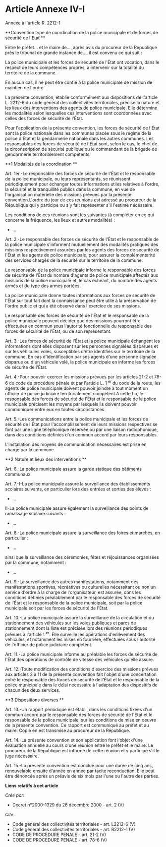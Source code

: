 # Article Annexe IV-I

Annexe à l'article R. 2212-1 

**Convention type de coordination de la police municipale et de forces de sécurité de l'Etat **

Entre le préfet... et le maire de..., après avis du procureur de la République près le tribunal de grande instance de..., il
est convenu ce qui suit : 

La police municipale et les forces de sécurité de l'État ont vocation, dans le respect de leurs compétences propres, à
intervenir sur la totalité du territoire de la commune. 

En aucun cas, il ne peut être confié à la police municipale de mission de maintien de l'ordre. 

La présente convention, établie conformément aux dispositions de l'article L. 2212-6 du code général des collectivités
territoriales, précise la nature et les lieux des interventions des agents de police municipale. Elle détermine les modalités
selon lesquelles ces interventions sont coordonnées avec celles des forces de sécurité de l'État. 

Pour l'application de la présente convention, les forces de sécurité de l'État sont la police nationale dans les communes
placée sous le régime de la police d'État et la gendarmerie nationale dans les autres communes. Les responsables des forces
de sécurité de l'État sont, selon le cas, le chef de la circonscription de sécurité publique ou le commandant de la brigade
de gendarmerie territorialement compétents. 

**1 Modalités de la coordination **

Art. 1er.-Le responsable des forces de sécurité de l'État et le responsable de la police municipale, ou leurs représentants,
se réunissent périodiquement pour échanger toutes informations utiles relatives à l'ordre, la sécurité et la tranquillité
publics dans la commune, en vue de l'organisation matérielle des missions prévues par la présente convention.L'ordre du jour
de ces réunions est adressé au procureur de la République qui y participe ou s'y fait représenter s'il l'estime nécessaire. 

Les conditions de ces réunions sont les suivantes (à compléter en ce qui concerne la fréquence, les lieux et autres
modalités) :

- ... 

Art. 2.-Le responsable des forces de sécurité de l'État et le responsable de la police municipale s'informent mutuellement
des modalités pratiques des missions respectivement assurées par les agents des forces de sécurité de l'État et les agents de
police municipale, pour assurer la complémentarité des services chargés de la sécurité sur le territoire de la commune. 

Le responsable de la police municipale informe le responsable des forces de sécurité de l'État du nombre d'agents de police
municipale affectés aux missions de la police municipale et, le cas échéant, du nombre des agents armés et du type des armes
portées. 

La police municipale donne toutes informations aux forces de sécurité de l'État sur tout fait dont la connaissance peut être
utile à la préservation de l'ordre public et qui a été observé dans l'exercice de ses missions. 

Le responsable des forces de sécurité de l'État et le responsable de la police municipale peuvent décider que des missions
pourront être effectuées en commun sous l'autorité fonctionnelle du responsable des forces de sécurité de l'État, ou de son
représentant. 

Art. 3.-Les forces de sécurité de l'État et la police municipale échangent les informations dont elles disposent sur les
personnes signalées disparues et sur les véhicules volés, susceptibles d'être identifiés sur le territoire de la commune. En
cas d'identification par ses agents d'une personne signalée disparue ou d'un véhicule volé, la police municipale en informe
les forces de sécurité de l'État. 

Art. 4.-Pour pouvoir exercer les missions prévues par les articles 21-2 et 78-6 du code de procédure pénale et par l'article
L. 1 
  <sup>er </sup>du code de la route, les agents de police municipale doivent pouvoir joindre à tout moment un officier de
police judiciaire territorialement compétent.A cette fin, le responsable des forces de sécurité de l'État et le responsable
de la police municipale précisent les moyens par lesquels ils doivent pouvoir communiquer entre eux en toutes circonstances. 

Art. 5.-Les communications entre la police municipale et les forces de sécurité de l'État pour l'accomplissement de leurs
missions respectives se font par une ligne téléphonique réservée ou par une liaison radiophonique, dans des conditions
définies d'un commun accord par leurs responsables.

L'installation des moyens de communication nécessaires est prise en charge par la commune. 

**2 Nature et lieux des interventions **

Art. 6.-La police municipale assure la garde statique des bâtiments communaux. 

Art. 7.-I-La police municipale assure la surveillance des établissements scolaires suivants, en particulier lors des entrées
et sorties des élèves :

- ... 

II-La police municipale assure également la surveillance des points de ramassage scolaire suivants :

- ... 

Art. 8.-La police municipale assure la surveillance des foires et marchés, en particulier :

- ... 

ainsi que la surveillance des cérémonies, fêtes et réjouissances organisées par la commune, notamment :

- ... 

Art. 9.-La surveillance des autres manifestations, notamment des manifestations sportives, récréatives ou culturelles
nécessitant ou non un service d'ordre à la charge de l'organisateur, est assurée, dans les conditions définies préalablement
par le responsable des forces de sécurité de l'État et le responsable de la police municipale, soit par la police municipale
soit par les forces de sécurité de l'État. 

Art. 10.-La police municipale assure la surveillance de la circulation et du stationnement des véhicules sur les voies
publiques et parcs de stationnement dont la liste est précisée lors des réunions périodiques prévues à l'article 1 
  <sup>er</sup>. Elle surveille les opérations d'enlèvement des véhicules, et notamment les mises en fourrière, effectuées
sous l'autorité de l'officier de police judiciaire compétent. 

Art. 11.-La police municipale informe au préalable les forces de sécurité de l'État des opérations de contrôle de vitesse des
véhicules qu'elle assure. 

Art. 12.-Toute modification des conditions d'exercice des missions prévues aux articles 2 à 11 de la présente convention fait
l'objet d'une concertation entre le responsable des forces de sécurité de l'État et le responsable de la police municipale
dans le délai nécessaire à l'adaptation des dispositifs de chacun des deux services. 

**3 Dispositions diverses **

Art. 13.-Un rapport périodique est établi, dans les conditions fixées d'un commun accord par le responsable des forces de
sécurité de l'État et le responsable de la police municipale, sur les conditions de mise en oeuvre de la présente convention.
Ce rapport est communiqué au préfet et au maire. Copie en est transmise au procureur de la République. 

Art. 14.-La présente convention et son application font l'objet d'une évaluation annuelle au cours d'une réunion entre le
préfet et le maire. Le procureur de la République est informé de cette réunion et y participe s'il le juge nécessaire. 

Art. 15.-La présente convention est conclue pour une durée de cinq ans, renouvelable ensuite d'année en année par tacite
reconduction. Elle peut être dénoncée après un préavis de six mois par l'une ou l'autre des parties.

**Liens relatifs à cet article**

_Créé par_:

  - Décret n°2000-1329 du 26 décembre 2000 - art. 2 (V)

_Cite_:

  - Code général des collectivités territoriales - art. L2212-6 (V)
  - Code général des collectivités territoriales - art. R2212-1 (V)
  - CODE DE PROCEDURE PENALE - art. 21-2 (V)
  - CODE DE PROCEDURE PENALE - art. 78-6 (V)
